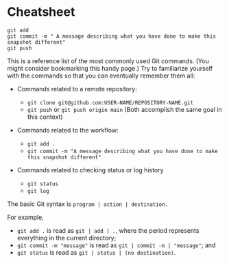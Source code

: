 # Cheatsheet

`git add` </br>
`git commit -m " A message describing what you have done to make this snapshot different"` </br>
`git push`

This is a reference list of the most commonly used Git commands. (You might consider bookmarking this handy page.) Try to familiarize yourself with the commands so that you can eventually remember them all:

- Commands related to a remote repository:

  - `git clone git@github.com:USER-NAME/REPOSITORY-NAME.git`
  - `git push` or `git push origin main` (Both accomplish the same goal in this context)

- Commands related to the workflow:

  - `git add .`
  - `git commit -m "A message describing what you have done to make this snapshot different"`

- Commands related to checking status or log history
  - `git status`
  - `git log`

The basic Git syntax is `program | action | destination.`

For example,

- `git add .` is read as `git | add | .`, where the period represents everything in the current directory;
- `git commit -m "message"` is read as `git | commit -m | "message"`; and
- `git status` is read as `git | status | (no destination)`.
